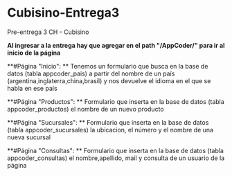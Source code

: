 # Cubisino-Entrega3
Pre-entrega 3 CH - Cubisino

**Al ingresar a la entrega hay que agregar en el path "/AppCoder/" para ir al inicio de la página**

**#Página "Inicio": **
Tenemos un formulario que busca en la base de datos (tabla appcoder_pais) a partir del nombre de un país (argentina,inglaterra,china,brasil) y nos devuelve el idioma en el que se habla en ese país

**#Página "Productos": **
Formulario que inserta en la base de datos (tabla appcoder_productos) el nombre de un nuevo producto

**#Página "Sucursales": **
Formulario que inserta en la base de datos (tabla appcoder_sucursales) la ubicacion, el número y el nombre de una nueva sucursal

**#Página "Consultas": **
Formulario que inserta en la base de datos (tabla appcoder_consultas) el nombre,apellido, mail y consulta de un usuario de la página

